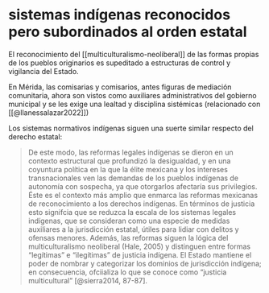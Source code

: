 # sistemas indígenas reconocidos pero subordinados al orden estatal
El reconocimiento del [[multiculturalismo-neoliberal]] de las formas propias de los pueblos originarios es supeditado a estructuras de control y vigilancia del Estado.

En Mérida, las comisarias y comisarios, antes figuras de mediación comunitaria, ahora son vistos como auxiliares administrativos del gobierno municipal y se les exige una lealtad y disciplina sistémicas (relacionado con [[@llanessalazar2022]])

Los sistemas normativos indígenas siguen una suerte similar respecto del derecho estatal:

> De este modo, las reformas legales indígenas se dieron en un contexto estructural que profundizó la desigualdad, y en una coyuntura política en la que la élite  mexicana y los intereses transnacionales ven las demandas de los pueblos indígenas  de autonomía con sospecha, ya que otorgarlos afectaría sus privilegios. Éste es el  contexto más amplio que enmarca las reformas mexicanas de reconocimiento a los  derechos indígenas. En términos de justicia esto signifcia que se reduzca la escala de  los sistemas legales indígenas, que se consideran como una especie de medidas  auxiliares a la jurisdicción estatal, útiles para lidiar con delitos y ofensas menores. Además, las reformas siguen la lógica del multiculturalismo neoliberal (Hale,  2005) y distinguen entre formas “legítimas” e “ilegítimas” de justicia indígena. El Estado mantiene el poder de nombrar y categorizar los dominios de jurisdicción  indígena; en consecuencia, ofciializa lo que se conoce como “justicia multicultural” [@sierra2014, 87-87].

